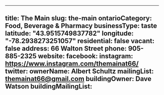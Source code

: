 
---
title: The Main
slug: the-main
ontarioCategory: Food, Beverage & Pharmacy
businessType: taste
latitude: "43.9515749837782"
longitude: "-78.2938273251057"
residential: false
vacant: false
address: 66 Walton Street
phone: 905-885-2325
website: 
facebook: 
instagram: https://www.instagram.com/themainat66/
twitter: 
ownerName: Albert Schultz
mailingList: themainat66@gmail.com
buildingOwner: Dave Watson
buildingMailingList: 
---

